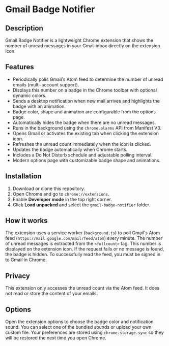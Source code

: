 # Gmail Badge Notifier

## Description
Gmail Badge Notifier is a lightweight Chrome extension that shows the number of unread messages in your Gmail inbox directly on the extension icon.

## Features
- Periodically polls Gmail's Atom feed to determine the number of unread emails (multi-account support).
- Displays this number on a badge in the Chrome toolbar with optional dynamic colors.
- Sends a desktop notification when new mail arrives and highlights the badge with an animation.
- Badge color, shape and animation are configurable from the options page.
- Automatically hides the badge when there are no unread messages.
- Runs in the background using the `chrome.alarms` API from Manifest V3.
- Opens Gmail or activates the existing tab when clicking the extension icon.
- Refreshes the unread count immediately when the icon is clicked.
- Updates the badge automatically when Chrome starts.
- Includes a Do Not Disturb schedule and adjustable polling interval.
- Modern options page with customizable badge shape and animations.

## Installation
1. Download or clone this repository.
2. Open Chrome and go to `chrome://extensions`.
3. Enable **Developer mode** in the top right corner.
4. Click **Load unpacked** and select the `gmail-badge-notifier` folder.

## How it works
The extension uses a service worker (`background.js`) to poll Gmail's Atom feed (`https://mail.google.com/mail/feed/atom`) every minute. The number of unread messages is extracted from the `<fullcount>` tag. This number is displayed on the extension icon. If the request fails or no message is found, the badge is hidden. To successfully read the feed, you must be signed in to Gmail in Chrome.

## Privacy
This extension only accesses the unread count via the Atom feed. It does not read or store the content of your emails.

## Options
Open the extension options to choose the badge color and notification sound.
You can select one of the bundled sounds or upload your own custom file.
Your preferences are stored using `chrome.storage.sync` so they will be
restored the next time you open Chrome.
